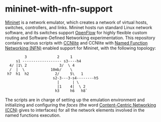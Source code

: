 # mininet-with-nfn-support

[Mininet](http://mininet.org/) is a network emulator, which creates a network of virtual hosts, switches, controllers, and links. Mininet hosts run standard Linux network software, and its switches support [OpenFlow](http://archive.openflow.org/wp/learnmore/) for highly flexible custom routing and Software-Defined Networking experimentation. 
This repository contains various scripts with [CCNlite](https://github.com/cn-uofbasel/ccn-lite) and CCNlite with [Named Function Networking (NFN)](http://named-function.net/) enabled support for Mininet, with the following topology:

             3              2     1
         s1 ------------------ s3----h4
      4/ |1\ 2               3/  \ 4
      /  |  \            10mb/    \
     h7  h1  h2            2/     5\   1
                          s2-3---3-s4--------h5
                            |      | \
                            |1    4|  \ 2
                           h3     h6   h8`

The scripts are in charge of setting up the emulation environment and initializing and configuring the *faces* (the word [Content-Centric Networking (CCN)](http://www.ccnx.org) gives to interfaces) for all the network elements involved in the named functions execution.
